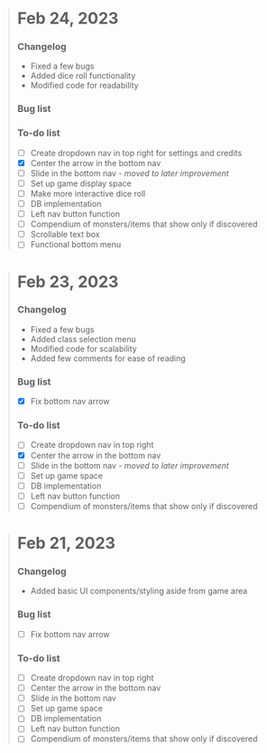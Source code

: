 > # Feb 24, 2023
> ### Changelog
> * Fixed a few bugs
> * Added dice roll functionality
> * Modified code for readability
>
> ### Bug list
> 
> ### To-do list
> - [ ] Create dropdown nav in top right for settings and credits
> - [x] Center the arrow in the bottom nav
> - [ ] Slide in the bottom nav - *moved to later improvement*
> - [ ] Set up game display space
> - [ ] Make more interactive dice roll
> - [ ] DB implementation
> - [ ] Left nav button function
> - [ ] Compendium of monsters/items that show only if discovered
> - [ ] Scrollable text box
> - [ ] Functional bottom menu

> # Feb 23, 2023
> ### Changelog
> * Fixed a few bugs
> * Added class selection menu
> * Modified code for scalability
> * Added few comments for ease of reading
>
> ### Bug list
> - [x] Fix bottom nav arrow
> 
> ### To-do list
> - [ ] Create dropdown nav in top right
> - [x] Center the arrow in the bottom nav
> - [ ] Slide in the bottom nav - *moved to later improvement*
> - [ ] Set up game space
> - [ ] DB implementation
> - [ ] Left nav button function
> - [ ] Compendium of monsters/items that show only if discovered

> # Feb 21, 2023
> ### Changelog
> * Added basic UI components/styling aside from game area
>
> ### Bug list
> - [ ] Fix bottom nav arrow
> 
> ### To-do list
> - [ ] Create dropdown nav in top right
> - [ ] Center the arrow in the bottom nav
> - [ ] Slide in the bottom nav
> - [ ] Set up game space
> - [ ] DB implementation
> - [ ] Left nav button function
> - [ ] Compendium of monsters/items that show only if discovered